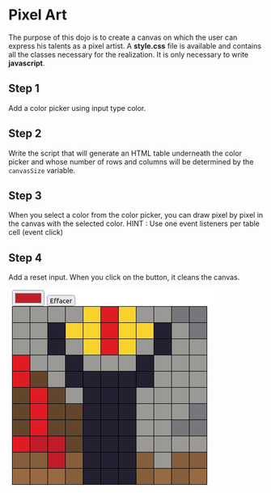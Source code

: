 # Pixel Art

The purpose of this dojo is to create a canvas on which the user can express his talents as a pixel artist.
A __style.css__ file is available and contains all the classes necessary for the realization. It is only necessary to write __javascript__.

## Step 1
Add a color picker using input type color. 

## Step 2
Write the script that will generate an HTML table underneath the color picker and whose number of rows and columns will be determined by the `canvasSize` variable.

## Step 3
When you select a color from the color picker, you can draw pixel by pixel in the canvas with the selected color. 
HINT : Use one event listeners per table cell (event click)

## Step 4
Add a reset input. When you click on the button, it cleans the canvas.

![dojo pixel art example](canvas_screen.png)

